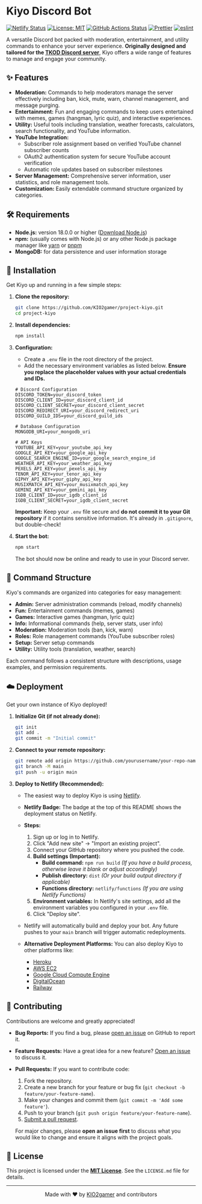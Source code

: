 # Kiyo Discord Bot

[![Netlify Status](https://api.netlify.com/api/v1/badges/a342cd56-0c9d-4650-8a27-3bbcf1889819/deploy-status)](https://app.netlify.com/sites/kiyo-verification/deploys)
[![License: MIT](https://img.shields.io/badge/License-MIT-yellow.svg)](https://github.com/KIO2gamer/project-kiyo/blob/main/LICENSE.md)
[![GitHub Actions Status](https://github.com/KIO2gamer/project-kiyo/actions/workflows/build.yml/badge.svg)](https://github.com/KIO2gamer/project-kiyo/actions/workflows/build.yml)
[![Prettier](https://img.shields.io/badge/code_style-prettier-ff69b4.svg?style=flat-square)](https://prettier.io)
[![eslint](https://img.shields.io/badge/eslint-8.x-brightgreen.svg)](https://eslint.org/)

A versatile Discord bot packed with moderation, entertainment, and utility commands to enhance your server experience. **Originally designed and tailored for the [TKOD Discord server](https://discord.gg/y3GvzeZVJ3)**, Kiyo offers a wide range of features to manage and engage your community.

## ✨ Features

- **Moderation:** Commands to help moderators manage the server effectively including ban, kick, mute, warn, channel management, and message purging.
- **Entertainment:** Fun and engaging commands to keep users entertained with memes, games (hangman, lyric quiz), and interactive experiences.
- **Utility:** Useful tools including translation, weather forecasts, calculators, search functionality, and YouTube information.
- **YouTube Integration:** 
  - Subscriber role assignment based on verified YouTube channel subscriber counts
  - OAuth2 authentication system for secure YouTube account verification
  - Automatic role updates based on subscriber milestones
- **Server Management:** Comprehensive server information, user statistics, and role management tools.
- **Customization:** Easily extendable command structure organized by categories.

## 🛠️ Requirements

- **Node.js:** version 18.0.0 or higher ([Download Node.js](https://nodejs.org/))
- **npm:** (usually comes with Node.js) or any other Node.js package manager like [yarn](https://yarnpkg.com/) or [pnpm](https://pnpm.io/)
- **MongoDB:** for data persistence and user information storage

## 🚀 Installation

Get Kiyo up and running in a few simple steps:

1.  **Clone the repository:**

    ```sh
    git clone https://github.com/KIO2gamer/project-kiyo.git
    cd project-kiyo
    ```

2.  **Install dependencies:**

    ```sh
    npm install
    ```

3.  **Configuration:**

    - Create a `.env` file in the root directory of the project.
    - Add the necessary environment variables as listed below. **Ensure you replace the placeholder values with your actual credentials and IDs.**

    ```plaintext
    # Discord Configuration
    DISCORD_TOKEN=your_discord_token
    DISCORD_CLIENT_ID=your_discord_client_id
    DISCORD_CLIENT_SECRET=your_discord_client_secret
    DISCORD_REDIRECT_URI=your_discord_redirect_uri
    DISCORD_GUILD_IDS=your_discord_guild_ids
    
    # Database Configuration
    MONGODB_URI=your_mongodb_uri
    
    # API Keys
    YOUTUBE_API_KEY=your_youtube_api_key
    GOOGLE_API_KEY=your_google_api_key
    GOOGLE_SEARCH_ENGINE_ID=your_google_search_engine_id
    WEATHER_API_KEY=your_weather_api_key
    PEXELS_API_KEY=your_pexels_api_key
    TENOR_API_KEY=your_tenor_api_key
    GIPHY_API_KEY=your_giphy_api_key
    MUSIXMATCH_API_KEY=your_musixmatch_api_key
    GEMINI_API_KEY=your_gemini_api_key
    IGDB_CLIENT_ID=your_igdb_client_id
    IGDB_CLIENT_SECRET=your_igdb_client_secret
    ```

    **Important:** Keep your `.env` file secure and **do not commit it to your Git repository** if it contains sensitive information. It's already in `.gitignore`, but double-check!

4.  **Start the bot:**

    ```sh
    npm start
    ```

    The bot should now be online and ready to use in your Discord server.

## 🤖 Command Structure

Kiyo's commands are organized into categories for easy management:

- **Admin:** Server administration commands (reload, modify channels)
- **Fun:** Entertainment commands (memes, games)
- **Games:** Interactive games (hangman, lyric quiz)
- **Info:** Informational commands (help, server stats, user info)
- **Moderation:** Moderation tools (ban, kick, warn)
- **Roles:** Role management commands (YouTube subscriber roles)
- **Setup:** Server setup commands
- **Utility:** Utility tools (translation, weather, search)

Each command follows a consistent structure with descriptions, usage examples, and permission requirements.

## ☁️ Deployment

Get your own instance of Kiyo deployed!

1.  **Initialize Git (if not already done):**

    ```sh
    git init
    git add .
    git commit -m "Initial commit"
    ```

2.  **Connect to your remote repository:**

    ```sh
    git remote add origin https://github.com/yourusername/your-repo-name.git
    git branch -M main
    git push -u origin main
    ```

3.  **Deploy to Netlify (Recommended):**

    - The easiest way to deploy Kiyo is using [Netlify](https://www.netlify.com/).
    - **Netlify Badge:** The badge at the top of this README shows the deployment status on Netlify.
    - **Steps:**

        1.  Sign up or log in to Netlify.
        2.  Click "Add new site" -> "Import an existing project".
        3.  Connect your GitHub repository where you pushed the code.
        4.  **Build settings (Important):**
            - **Build command:** `npm run build` _(If you have a build process, otherwise leave it blank or adjust accordingly)_
            - **Publish directory:** `dist` _(Or your build output directory if applicable)_
            - **Functions directory:** `netlify/functions` _(If you are using Netlify Functions)_
        5.  **Environment variables:** In Netlify's site settings, add all the environment variables you configured in your `.env` file.
        6.  Click "Deploy site".

    - Netlify will automatically build and deploy your bot. Any future pushes to your `main` branch will trigger automatic redeployments.

    - **Alternative Deployment Platforms:** You can also deploy Kiyo to other platforms like:
        - [Heroku](https://www.heroku.com/)
        - [AWS EC2](https://aws.amazon.com/ec2/)
        - [Google Cloud Compute Engine](https://cloud.google.com/compute)
        - [DigitalOcean](https://www.digitalocean.com/)
        - [Railway](https://railway.app/)

## 🤝 Contributing

Contributions are welcome and greatly appreciated!

- **Bug Reports:** If you find a bug, please [open an issue](https://github.com/KIO2gamer/project-kiyo/issues) on GitHub to report it.
- **Feature Requests:** Have a great idea for a new feature? [Open an issue](https://github.com/KIO2gamer/project-kiyo/issues) to discuss it.
- **Pull Requests:** If you want to contribute code:

    1.  Fork the repository.
    2.  Create a new branch for your feature or bug fix (`git checkout -b feature/your-feature-name`).
    3.  Make your changes and commit them (`git commit -m 'Add some feature'`).
    4.  Push to your branch (`git push origin feature/your-feature-name`).
    5.  [Submit a pull request](https://github.com/KIO2gamer/project-kiyo/pulls).

    For major changes, please **open an issue first** to discuss what you would like to change and ensure it aligns with the project goals.

## 📜 License

This project is licensed under the **[MIT License](https://github.com/KIO2gamer/project-kiyo/blob/main/LICENSE.md)**. See the `LICENSE.md` file for details.

---

<p align="center">
  Made with ❤️ by <a href="https://github.com/KIO2gamer">KIO2gamer</a> and contributors</sup></sub>
</p>
